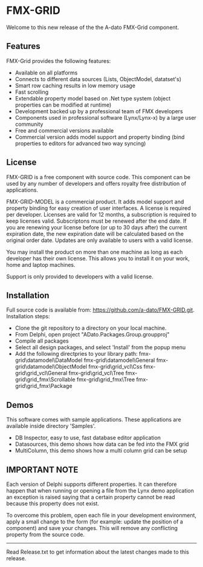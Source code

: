 # FMX-GRID
Welcome to this new release of the the A-dato FMX-Grid component.

## Features
FMX-Grid provides the following features:
* Available on all platforms
* Connects to different data sources (Lists, ObjectModel, datatset's)
* Smart row caching results in low memory usage
* Fast scrolling
* Extendable property model based on .Net type system (object properties can be modified at runtime)
* Development backed up by a professional team of FMX developers
* Components used in professional software (Lynx/Lynx-x) by a large user community
* Free and commercial versions available
* Commercial version adds model support and property binding (bind properties to editors for advanced two way syncing)

## License
FMX-GRID is a free component with source code. This component can be used by any number of developers and offers royalty free distribution of applications.

FMX-GRID-MODEL is a commercial product. It adds model support and property binding for easy creation of user interfaces. A license is required per developer. Licenses are valid for 12 months, a subscription is required to keep licenses valid. Subscriptons must be renewed after the end date. If you are renewing your license before (or up to 30 days after) the current expiration date, the new expiration date will be calculated based on the original order date. Updates are only available to users with a valid license. 

You may install the product on more than one machine as long as each developer has their own license. This allows you to install it on your work, home and laptop machines. 

Support is only provided to developers with a valid license.
## Installation
Full source code is available from: https://github.com/a-dato/FMX-GRID.git. 
Installation steps:
* Clone the git repository to a directory on your local machine.
* From Delphi, open project "ADato.Packages.Group.groupproj"
* Compile all packages
* Select all design packages, and select 'Install' from the popup menu
* Add the following directpries to your library path:
	fmx-grid\datamodel\DataModel
	fmx-grid\datamodel\General
	fmx-grid\datamodel\ObjectModel
	fmx-grid\grid_vcl\Css
	fmx-grid\grid_vcl\General
	fmx-grid\grid_vcl\Tree
	fmx-grid\grid_fmx\Scrollable
	fmx-grid\grid_fmx\Tree
	fmx-grid\grid_fmx\Package

## Demos
This software comes with sample applications. These applications are available inside directory 'Samples'.
* DB Inspector, easy to use, fast database editor application
* Datasources, this demo shows how data can be fed into the FMX grid
* MultiColumn, this demo shows how a multi column grid can be setup

## IMPORTANT NOTE

Each version of Delphi supports different properties. It can therefore happen that
when running or opening a file from the Lynx demo application an exception is
raised saying that a certain property cannot be read because this property does
not exist.

To overcome this problem, open each file in your development environment,
apply a small change to the form (for example: update the position of a component)
and save your changes. This will remove any conflicting property from the source code.


****************

Read Release.txt to get information about the latest changes made to this release.

